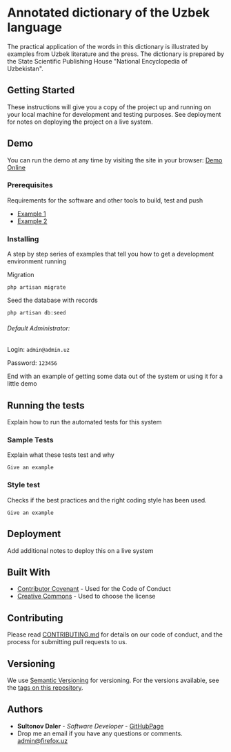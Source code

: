 # Annotated dictionary of the Uzbek language

The practical application of the words in this dictionary is illustrated by examples from Uzbek literature and the press. The dictionary is prepared by the State Scientific Publishing House "National Encyclopedia of Uzbekistan".


## Getting Started

These instructions will give you a copy of the project up and running on
your local machine for development and testing purposes. See deployment
for notes on deploying the project on a live system.

## Demo

You can run the demo at any time by visiting the site in your browser:  [Demo Online]( https://dic.firefox.uz/ "Demo Online")

### Prerequisites

Requirements for the software and other tools to build, test and push
- [Example 1](https://www.example.com)
- [Example 2](https://www.example.com)

### Installing

A step by step series of examples that tell you how to get a development
environment running

Migration

    php artisan migrate

Seed the database with records

    php artisan db:seed
###### Default Administrator:
Login: `admin@admin.uz`

Password: `123456`


End with an example of getting some data out of the system or using it
for a little demo

## Running the tests

Explain how to run the automated tests for this system

### Sample Tests

Explain what these tests test and why

    Give an example

### Style test

Checks if the best practices and the right coding style has been used.

    Give an example

## Deployment

Add additional notes to deploy this on a live system

## Built With

- [Contributor Covenant](https://www.contributor-covenant.org/) - Used
  for the Code of Conduct
- [Creative Commons](https://creativecommons.org/) - Used to choose
  the license

## Contributing

Please read [CONTRIBUTING.md](CONTRIBUTING.md) for details on our code
of conduct, and the process for submitting pull requests to us.

## Versioning

We use [Semantic Versioning](http://semver.org/) for versioning. For the versions
available, see the [tags on this
repository](https://github.com/firefoxuz/dictionary/tags).

## Authors

- **Sultonov Daler** - *Software Developer* -
  [GitHubPage](https://github.com/firefoxuz)
- Drop me an email if you have any questions or comments. admin@firefox.uz




